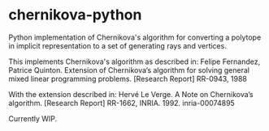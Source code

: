 # chernikova-python
Python implementation of Chernikova's algorithm for converting a polytope in implicit representation to a set of generating rays and vertices.


This implements Chernikova's algorithm as described in:
Felipe Fernandez, Patrice Quinton. Extension of Chernikova’s algorithm for solving general mixed linear programming problems. [Research Report] RR-0943, 1988

With the extension described in:
Hervé Le Verge. A Note on Chernikova’s algorithm. [Research Report] RR-1662, INRIA. 1992. inria-00074895

Currently WIP.
